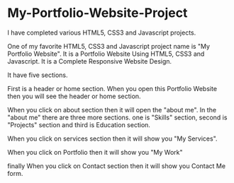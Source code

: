 # My-Portfolio-Website-Project

I have completed various HTML5, CSS3 and Javascript projects.

 One of my favorite HTML5, CSS3 and Javascript project name is "My Portfolio Website".
 It is a Portfolio Website Using HTML5, CSS3 and Javascript. It is a Complete Responsive Website Design.
 
It have five sections.

First is a header or home section. When you open this Portfolio Website then you will see the header or home section. 

When you click on about section then it will open the "about me". 
In the "about me" there are three more sections. one is "Skills" section, second is "Projects" section and third is Education section.

When you click on services section then it will show you "My Services".

When you click on Portfolio then it will show you "My Work" 

finally When you click on Contact section then it will show you Contact Me form.
